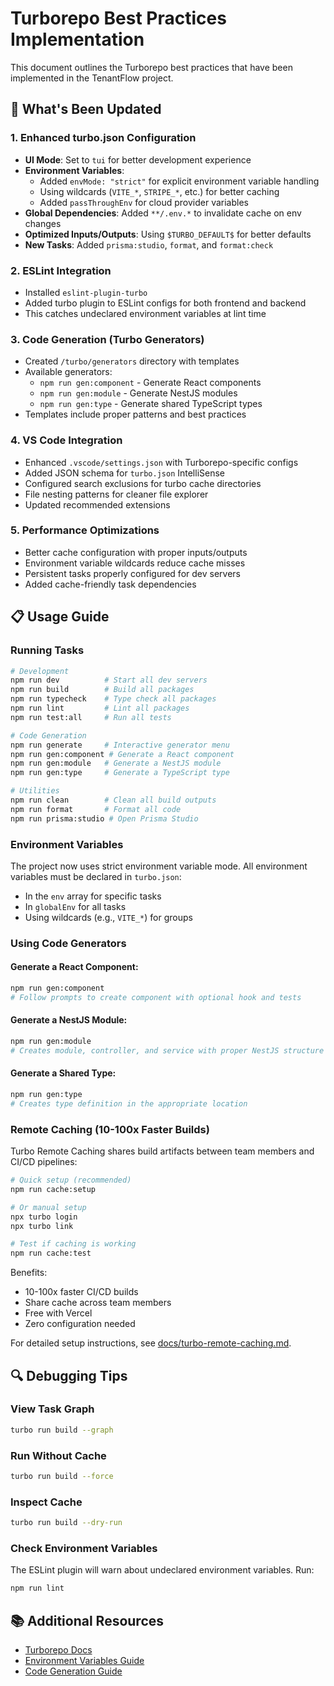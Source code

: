 # Turborepo Best Practices Implementation

This document outlines the Turborepo best practices that have been implemented in the TenantFlow project.

## 🚀 What's Been Updated

### 1. Enhanced turbo.json Configuration
- **UI Mode**: Set to `tui` for better development experience
- **Environment Variables**: 
  - Added `envMode: "strict"` for explicit environment variable handling
  - Using wildcards (`VITE_*`, `STRIPE_*`, etc.) for better caching
  - Added `passThroughEnv` for cloud provider variables
- **Global Dependencies**: Added `**/.env.*` to invalidate cache on env changes
- **Optimized Inputs/Outputs**: Using `$TURBO_DEFAULT$` for better defaults
- **New Tasks**: Added `prisma:studio`, `format`, and `format:check`

### 2. ESLint Integration
- Installed `eslint-plugin-turbo` 
- Added turbo plugin to ESLint configs for both frontend and backend
- This catches undeclared environment variables at lint time

### 3. Code Generation (Turbo Generators)
- Created `/turbo/generators` directory with templates
- Available generators:
  - `npm run gen:component` - Generate React components
  - `npm run gen:module` - Generate NestJS modules  
  - `npm run gen:type` - Generate shared TypeScript types
- Templates include proper patterns and best practices

### 4. VS Code Integration
- Enhanced `.vscode/settings.json` with Turborepo-specific configs
- Added JSON schema for `turbo.json` IntelliSense
- Configured search exclusions for turbo cache directories
- File nesting patterns for cleaner file explorer
- Updated recommended extensions

### 5. Performance Optimizations
- Better cache configuration with proper inputs/outputs
- Environment variable wildcards reduce cache misses
- Persistent tasks properly configured for dev servers
- Added cache-friendly task dependencies

## 📋 Usage Guide

### Running Tasks
```bash
# Development
npm run dev          # Start all dev servers
npm run build        # Build all packages
npm run typecheck    # Type check all packages
npm run lint         # Lint all packages
npm run test:all     # Run all tests

# Code Generation
npm run generate     # Interactive generator menu
npm run gen:component # Generate a React component
npm run gen:module   # Generate a NestJS module
npm run gen:type     # Generate a TypeScript type

# Utilities
npm run clean        # Clean all build outputs
npm run format       # Format all code
npm run prisma:studio # Open Prisma Studio
```

### Environment Variables
The project now uses strict environment variable mode. All environment variables must be declared in `turbo.json`:
- In the `env` array for specific tasks
- In `globalEnv` for all tasks
- Using wildcards (e.g., `VITE_*`) for groups

### Using Code Generators

#### Generate a React Component:
```bash
npm run gen:component
# Follow prompts to create component with optional hook and tests
```

#### Generate a NestJS Module:
```bash
npm run gen:module
# Creates module, controller, and service with proper NestJS structure
```

#### Generate a Shared Type:
```bash
npm run gen:type
# Creates type definition in the appropriate location
```

### Remote Caching (10-100x Faster Builds)
Turbo Remote Caching shares build artifacts between team members and CI/CD pipelines:

```bash
# Quick setup (recommended)
npm run cache:setup

# Or manual setup
npx turbo login
npx turbo link

# Test if caching is working
npm run cache:test
```

Benefits:
- 10-100x faster CI/CD builds
- Share cache across team members
- Free with Vercel
- Zero configuration needed

For detailed setup instructions, see [docs/turbo-remote-caching.md](./docs/turbo-remote-caching.md).

## 🔍 Debugging Tips

### View Task Graph
```bash
turbo run build --graph
```

### Run Without Cache
```bash
turbo run build --force
```

### Inspect Cache
```bash
turbo run build --dry-run
```

### Check Environment Variables
The ESLint plugin will warn about undeclared environment variables. Run:
```bash
npm run lint
```

## 📚 Additional Resources
- [Turborepo Docs](https://turbo.build/repo/docs)
- [Environment Variables Guide](https://turbo.build/repo/docs/crafting-your-repository/using-environment-variables)
- [Code Generation Guide](https://turbo.build/repo/docs/guides/generating-code)